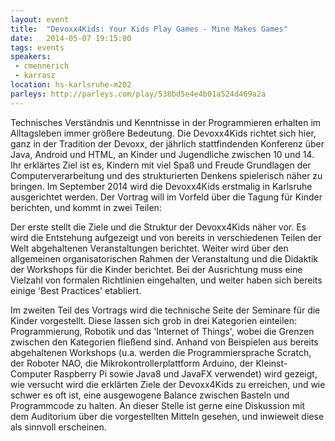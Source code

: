 ```yaml
---
layout: event
title:  "Devoxx4Kids: Your Kids Play Games - Mine Makes Games"
date:   2014-05-07 19:15:00
tags: events
speakers:
 - cmennerich
 - karrasz
location: hs-karlsruhe-m202
parleys: http://parleys.com/play/538bd5e4e4b01a524d469a2a
---
```


Technisches Verständnis und Kenntnisse in der Programmieren erhalten im Alltagsleben immer größere Bedeutung. Die Devoxx4Kids richtet sich hier, ganz in der Tradition der Devoxx, der jährlich stattfindenden Konferenz über Java, Android und HTML, an Kinder und Jugendliche zwischen 10 und 14. Ihr erklärtes Ziel ist es, Kindern mit viel Spaß und Freude Grundlagen der Computerverarbeitung und des strukturierten Denkens spielerisch näher zu bringen. Im September 2014 wird die Devoxx4Kids erstmalig in Karlsruhe ausgerichtet werden. Der Vortrag will im Vorfeld über die Tagung für Kinder berichten, und kommt in zwei Teilen:

Der erste stellt die Ziele und die Struktur der Devoxx4Kids näher vor. Es wird die Entstehung aufgezeigt und von bereits in verschiedenen Teilen der Welt abgehaltenen Veranstaltungen berichtet. Weiter wird über den allgemeinen organisatorischen Rahmen der Veranstaltung und die Didaktik der Workshops für die Kinder berichtet. Bei der Ausrichtung muss eine Vielzahl von formalen Richtlinien eingehalten, und weiter haben sich bereits einige 'Best Practices' etabliert.

Im zweiten Teil des Vortrags wird die technische Seite der Seminare für die Kinder vorgestellt. Diese lassen sich grob in drei Kategorien einteilen: Programmierung, Robotik und das 'Internet of Things', wobei die Grenzen zwischen den Kategorien fließend sind. Anhand von Beispielen aus bereits abgehaltenen Workshops (u.a. werden die Programmiersprache Scratch, der Roboter NAO, die Mikrokontrollerplattform Arduino, der Kleinst-Computer Raspberry Pi sowie Java8 und JavaFX verwendet) wird gezeigt, wie versucht wird die erklärten Ziele der Devoxx4Kids zu erreichen, und wie schwer es oft ist, eine ausgewogene Balance zwischen Basteln und Programmcode zu halten. An dieser Stelle ist gerne eine Diskussion mit dem Auditorium über die vorgestellten Mitteln gesehen, und inwieweit diese als sinnvoll erscheinen.